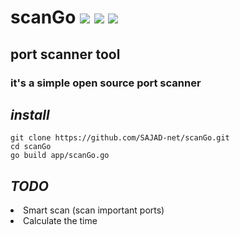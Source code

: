 # scanGo <img src="https://img.shields.io/badge/License-GPLv3-blue"></img>   <img src="https://img.shields.io/badge/go-up%20to%20date-red"></img>  <img src="https://img.shields.io/badge/version-0.2-yellow"></img>

## port scanner tool
### it's a simple open source port scanner

## *install*

	git clone https://github.com/SAJAD-net/scanGo.git
	cd scanGo
	go build app/scanGo.go

## *TODO*
<li> Smart scan (scan important ports) </li>
<li> Calculate the time

	
